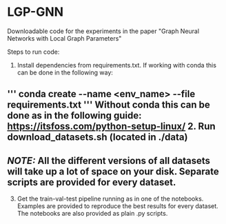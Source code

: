 # LGP-GNN
Downloadable code for the experiments in the paper "Graph Neural Networks with Local Graph Parameters"

Steps to run code:
1. Install dependencies from requirements.txt. If working with conda this can be done in the following way:

'''
        conda create --name <env_name> --file requirements.txt
'''
   Without conda this can be done as in the following guide: https://itsfoss.com/python-setup-linux/
2. Run download_datasets.sh (located in ./data) 
--
**_NOTE:_**  All the different versions of all datasets will take up a lot of space on your disk. Separate scripts are provided for every dataset.
--
3. Get the train-val-test pipeline running as in one of the notebooks. Examples are provided to reproduce the best results for every dataset. The notebooks are also provided as plain .py scripts.

